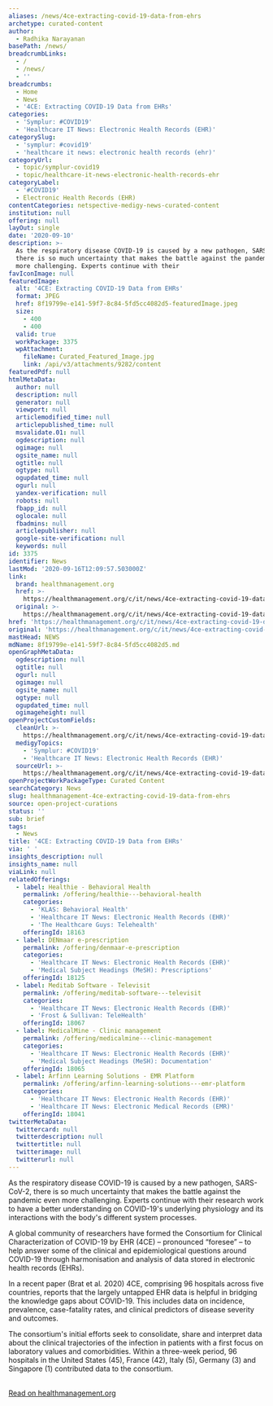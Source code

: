 ```yaml
---
aliases: /news/4ce-extracting-covid-19-data-from-ehrs
archetype: curated-content
author:
  - Radhika Narayanan
basePath: /news/
breadcrumbLinks:
  - /
  - /news/
  - ''
breadcrumbs:
  - Home
  - News
  - '4CE: Extracting COVID-19 Data from EHRs'
categories:
  - 'Symplur: #COVID19'
  - 'Healthcare IT News: Electronic Health Records (EHR)'
categorySlug:
  - 'symplur: #covid19'
  - 'healthcare it news: electronic health records (ehr)'
categoryUrl:
  - topic/symplur-covid19
  - topic/healthcare-it-news-electronic-health-records-ehr
categoryLabel:
  - '#COVID19'
  - Electronic Health Records (EHR)
contentCategories: netspective-medigy-news-curated-content
institution: null
offering: null
layOut: single
date: '2020-09-10'
description: >-
  As the respiratory disease COVID-19 is caused by a new pathogen, SARS-CoV-2,
  there is so much uncertainty that makes the battle against the pandemic even
  more challenging. Experts continue with their 
favIconImage: null
featuredImage:
  alt: '4CE: Extracting COVID-19 Data from EHRs'
  format: JPEG
  href: 8f19799e-e141-59f7-8c84-5fd5cc4082d5-featuredImage.jpeg
  size:
    - 400
    - 400
  valid: true
  workPackage: 3375
  wpAttachment:
    fileName: Curated_Featured_Image.jpg
    link: /api/v3/attachments/9282/content
featuredPdf: null
htmlMetaData:
  author: null
  description: null
  generator: null
  viewport: null
  articlemodified_time: null
  articlepublished_time: null
  msvalidate.01: null
  ogdescription: null
  ogimage: null
  ogsite_name: null
  ogtitle: null
  ogtype: null
  ogupdated_time: null
  ogurl: null
  yandex-verification: null
  robots: null
  fbapp_id: null
  oglocale: null
  fbadmins: null
  articlepublisher: null
  google-site-verification: null
  keywords: null
id: 3375
identifier: News
lastMod: '2020-09-16T12:09:57.503000Z'
link:
  brand: healthmanagement.org
  href: >-
    https://healthmanagement.org/c/it/news/4ce-extracting-covid-19-data-from-ehrs
  original: >-
    https://healthmanagement.org/c/it/news/4ce-extracting-covid-19-data-from-ehrs
href: 'https://healthmanagement.org/c/it/news/4ce-extracting-covid-19-data-from-ehrs'
original: 'https://healthmanagement.org/c/it/news/4ce-extracting-covid-19-data-from-ehrs'
mastHead: NEWS
mdName: 8f19799e-e141-59f7-8c84-5fd5cc4082d5.md
openGraphMetaData:
  ogdescription: null
  ogtitle: null
  ogurl: null
  ogimage: null
  ogsite_name: null
  ogtype: null
  ogupdated_time: null
  ogimageheight: null
openProjectCustomFields:
  cleanUrl: >-
    https://healthmanagement.org/c/it/news/4ce-extracting-covid-19-data-from-ehrs
  medigyTopics:
    - 'Symplur: #COVID19'
    - 'Healthcare IT News: Electronic Health Records (EHR)'
  sourceUrl: >-
    https://healthmanagement.org/c/it/news/4ce-extracting-covid-19-data-from-ehrs
openProjectWorkPackageType: Curated Content
searchCategory: News
slug: healthmanagement-4ce-extracting-covid-19-data-from-ehrs
source: open-project-curations
status: ''
sub: brief
tags:
  - News
title: '4CE: Extracting COVID-19 Data from EHRs'
via: ' '
insights_description: null
insights_name: null
viaLink: null
relatedOfferings:
  - label: Healthie - Behavioral Health
    permalink: /offering/healthie---behavioral-health
    categories:
      - 'KLAS: Behavioral Health'
      - 'Healthcare IT News: Electronic Health Records (EHR)'
      - 'The Healthcare Guys: Telehealth'
    offeringId: 18163
  - label: DENmaar e-prescription
    permalink: /offering/denmaar-e-prescription
    categories:
      - 'Healthcare IT News: Electronic Health Records (EHR)'
      - 'Medical Subject Headings (MeSH): Prescriptions'
    offeringId: 18125
  - label: Meditab Software - Televisit
    permalink: /offering/meditab-software---televisit
    categories:
      - 'Healthcare IT News: Electronic Health Records (EHR)'
      - 'Frost & Sullivan: TeleHealth'
    offeringId: 18067
  - label: MedicalMine - Clinic management
    permalink: /offering/medicalmine---clinic-management
    categories:
      - 'Healthcare IT News: Electronic Health Records (EHR)'
      - 'Medical Subject Headings (MeSH): Documentation'
    offeringId: 18065
  - label: Arfinn Learning Solutions - EMR Platform
    permalink: /offering/arfinn-learning-solutions---emr-platform
    categories:
      - 'Healthcare IT News: Electronic Health Records (EHR)'
      - 'Healthcare IT News: Electronic Medical Records (EMR)'
    offeringId: 18041
twitterMetaData:
  twittercard: null
  twitterdescription: null
  twittertitle: null
  twitterimage: null
  twitterurl: null
---
```

<p>As the respiratory disease COVID-19 is caused by a new pathogen, SARS-CoV-2, there is so much uncertainty that makes the battle against the pandemic even more challenging. Experts continue with their research work to have a better understanding on COVID-19's underlying physiology and its interactions with the body's different system processes.</p><p>A global community of researchers have formed the Consortium for Clinical Characterization of COVID-19 by EHR (4CE) – pronounced “foresee” – to help answer some of the clinical and epidemiological questions around COVID-19 through harmonisation and analysis of data stored in electronic health records (EHRs).&nbsp;</p><p>In a recent paper (Brat et al<i>. </i>2020) 4CE, comprising 96 hospitals across five countries, reports that the largely untapped EHR data is helpful in bridging the knowledge gaps about COVID-19. This includes data on incidence, prevalence, case-fatality rates, and clinical predictors of disease severity and outcomes.&nbsp;</p><p>The consortium's initial efforts seek to consolidate, share and interpret data about the clinical trajectories of the infection in patients with a first focus on laboratory values and comorbidities. Within a three-week period, 96 hospitals in the United States (45), France (42), Italy (5), Germany (3) and Singapore (1) contributed data to the consortium.</p><p><br><a href="https://healthmanagement.org/c/it/news/4ce-extracting-covid-19-data-from-ehrs">Read on healthmanagement.org</a></p>